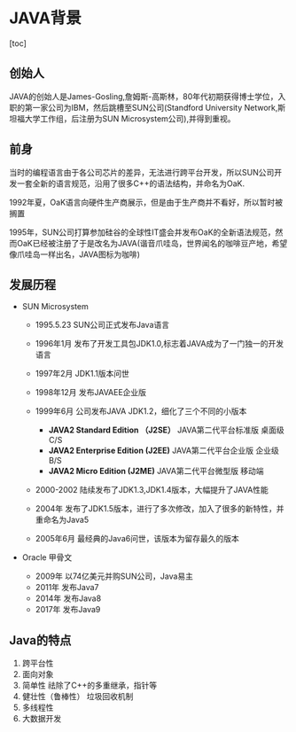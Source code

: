 # JAVA背景

[toc]

## 创始人

JAVA的创始人是James-Gosling,詹姆斯-高斯林，80年代初期获得博士学位，入职的第一家公司为IBM，然后跳槽至SUN公司(Standford University Network,斯坦福大学工作组，后注册为SUN Microsystem公司),并得到重视。

## 前身

当时的编程语言由于各公司芯片的差异，无法进行跨平台开发，所以SUN公司开发一套全新的语言规范，沿用了很多C++的语法结构，并命名为OaK.

1992年夏，OaK语言向硬件生产商展示，但是由于生产商并不看好，所以暂时被搁置

1995年，SUN公司打算参加硅谷的全球性IT盛会并发布OaK的全新语法规范，然而OaK已经被注册了于是改名为JAVA(谐音爪哇岛，世界闻名的咖啡豆产地，希望像爪哇岛一样出名，JAVA图标为咖啡)

## 发展历程

- SUN Microsystem
  - 1995.5.23   SUN公司正式发布Java语言
  - 1996年1月    发布了开发工具包JDK1.0,标志着JAVA成为了一门独一的开发语言
  - 1997年2月     JDK1.1版本问世
  - 1998年12月    发布JAVAEE企业版
  - 1999年6月     公司发布JAVA JDK1.2，细化了三个不同的小版本
    - **JAVA2 Standard Edition （J2SE）** JAVA第二代平台标准版 桌面级C/S
    - **JAVA2 Enterprise  Edition (J2EE)** JAVA第二代平台企业版 企业级 B/S
    - **JAVA2 Micro   Edition (J2ME)** JAVA第二代平台微型版 移动端

  - 2000-2002   陆续发布了JDK1.3,JDK1.4版本，大幅提升了JAVA性能
  - 2004年    发布了JDK1.5版本，进行了多次修改，加入了很多的新特性，并重命名为Java5
  - 2005年6月 最经典的Java6问世，该版本为留存最久的版本

- Oracle    甲骨文

  - 2009年 以74亿美元并购SUN公司，Java易主
  - 2011年  发布Java7
  - 2014年  发布Java8
  - 2017年  发布Java9

## Java的特点

1. 跨平台性
2. 面向对象
3. 简单性  祛除了C++的多重继承，指针等
4. 健壮性（鲁棒性）    垃圾回收机制
5. 多线程性
6. 大数据开发
